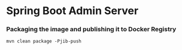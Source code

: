 # Spring Boot Admin Server

### Packaging the image and publishing it to Docker Registry

```shell
mvn clean package -Pjib-push
```
